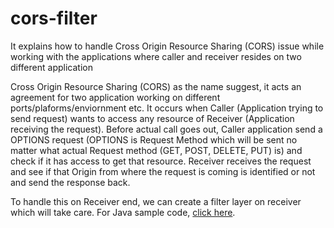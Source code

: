 # cors-filter
It explains how to handle Cross Origin Resource Sharing (CORS) issue while working with the applications where caller and receiver resides on two different application

Cross Origin Resource Sharing (CORS) as the name suggest, it acts an agreement for two application working on different ports/plaforms/enviornment etc. It occurs when Caller (Application trying to send request) wants to access any resource of Receiver (Application receiving the request). Before actual call goes out, Caller application send a OPTIONS request (OPTIONS is Request Method which will be sent no matter what actual Request method (GET, POST, DELETE, PUT) is) and check if it has access to get that resource. Receiver receives the request and see if that Origin from where the request is coming is identified or not and send the response back.

To handle this on Receiver end, we can create a filter layer on receiver which will take care. For Java sample code, [click here](https://github.com/imYCGupta/cors-filter/tree/master/src/main/java/com/geekwise/cors/filter/CORSFilter.java).
